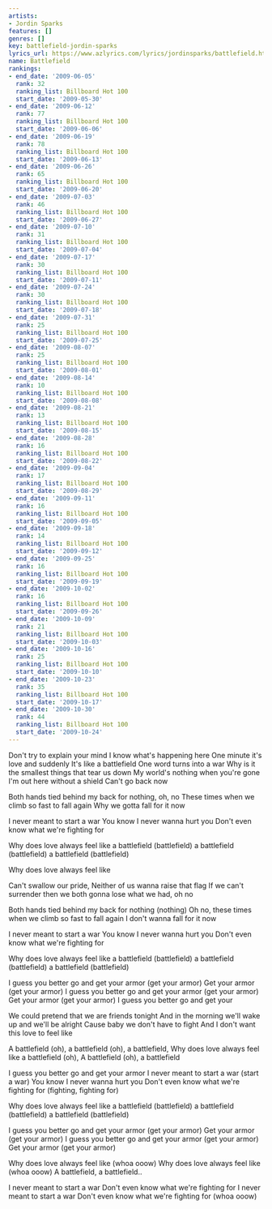 ```yaml
---
artists:
- Jordin Sparks
features: []
genres: []
key: battlefield-jordin-sparks
lyrics_url: https://www.azlyrics.com/lyrics/jordinsparks/battlefield.html
name: Battlefield
rankings:
- end_date: '2009-06-05'
  rank: 32
  ranking_list: Billboard Hot 100
  start_date: '2009-05-30'
- end_date: '2009-06-12'
  rank: 77
  ranking_list: Billboard Hot 100
  start_date: '2009-06-06'
- end_date: '2009-06-19'
  rank: 78
  ranking_list: Billboard Hot 100
  start_date: '2009-06-13'
- end_date: '2009-06-26'
  rank: 65
  ranking_list: Billboard Hot 100
  start_date: '2009-06-20'
- end_date: '2009-07-03'
  rank: 46
  ranking_list: Billboard Hot 100
  start_date: '2009-06-27'
- end_date: '2009-07-10'
  rank: 31
  ranking_list: Billboard Hot 100
  start_date: '2009-07-04'
- end_date: '2009-07-17'
  rank: 30
  ranking_list: Billboard Hot 100
  start_date: '2009-07-11'
- end_date: '2009-07-24'
  rank: 30
  ranking_list: Billboard Hot 100
  start_date: '2009-07-18'
- end_date: '2009-07-31'
  rank: 25
  ranking_list: Billboard Hot 100
  start_date: '2009-07-25'
- end_date: '2009-08-07'
  rank: 25
  ranking_list: Billboard Hot 100
  start_date: '2009-08-01'
- end_date: '2009-08-14'
  rank: 10
  ranking_list: Billboard Hot 100
  start_date: '2009-08-08'
- end_date: '2009-08-21'
  rank: 13
  ranking_list: Billboard Hot 100
  start_date: '2009-08-15'
- end_date: '2009-08-28'
  rank: 16
  ranking_list: Billboard Hot 100
  start_date: '2009-08-22'
- end_date: '2009-09-04'
  rank: 17
  ranking_list: Billboard Hot 100
  start_date: '2009-08-29'
- end_date: '2009-09-11'
  rank: 16
  ranking_list: Billboard Hot 100
  start_date: '2009-09-05'
- end_date: '2009-09-18'
  rank: 14
  ranking_list: Billboard Hot 100
  start_date: '2009-09-12'
- end_date: '2009-09-25'
  rank: 16
  ranking_list: Billboard Hot 100
  start_date: '2009-09-19'
- end_date: '2009-10-02'
  rank: 16
  ranking_list: Billboard Hot 100
  start_date: '2009-09-26'
- end_date: '2009-10-09'
  rank: 21
  ranking_list: Billboard Hot 100
  start_date: '2009-10-03'
- end_date: '2009-10-16'
  rank: 25
  ranking_list: Billboard Hot 100
  start_date: '2009-10-10'
- end_date: '2009-10-23'
  rank: 35
  ranking_list: Billboard Hot 100
  start_date: '2009-10-17'
- end_date: '2009-10-30'
  rank: 44
  ranking_list: Billboard Hot 100
  start_date: '2009-10-24'
---
```


Don't try to explain your mind
I know what's happening here
One minute it's love and suddenly
It's like a battlefield
One word turns into a war
Why is it the smallest things that tear us down
My world's nothing when you're gone
I'm out here without a shield
Can't go back now

Both hands tied behind my back for nothing, oh, no
These times when we climb so fast to fall again
Why we gotta fall for it now

I never meant to start a war
You know I never wanna hurt you
Don't even know what we're fighting for

Why does love always feel like
a battlefield (battlefield)
a battlefield (battlefield)
a battlefield (battlefield)

Why does love always feel like

Can't swallow our pride,
Neither of us wanna raise that flag
If we can't surrender
then we both gonna lose what we had, oh no

Both hands tied behind my back for nothing (nothing)
Oh no, these times when we climb so fast to fall again
I don't wanna fall for it now

I never meant to start a war
You know I never wanna hurt you
Don't even know what we're fighting for

Why does love always feel like
a battlefield (battlefield)
a battlefield (battlefield)
a battlefield (battlefield)


I guess you better go and get your armor
(get your armor)
Get your armor (get your armor)
I guess you better go and get your armor
(get your armor)
Get your armor (get your armor)
I guess you better go and get your

We could pretend that we are friends tonight
And in the morning we'll wake up and we'll be alright
Cause baby we don't have to fight
And I don't want this love to feel like

A battlefield (oh), a battlefield (oh), a battlefield,
Why does love always feel like a battlefield (oh),
A battlefield (oh), a battlefield

I guess you better go and get your armor
I never meant to start a war (start a war)
You know I never wanna hurt you
Don't even know what we're fighting for
(fighting, fighting for)

Why does love always feel like
a battlefield (battlefield)
a battlefield (battlefield)
a battlefield (battlefield)


I guess you better go and get your armor
(get your armor)
Get your armor (get your armor)
I guess you better go and get your armor
(get your armor)
Get your armor (get your armor)


Why does love always feel like
(whoa ooow)
Why does love always feel like
(whoa ooow)
A battlefield, a battlefield..


I never meant to start a war
Don't even know what we're fighting for
I never meant to start a war
Don't even know what we're fighting for
(whoa ooow)

